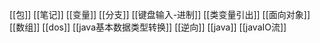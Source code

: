 
[[包]]
[[笔记]]
[[变量]]
[[分支]]
[[键盘输入-进制]]
[[类变量引出]]
[[面向对象]]
[[数组]]
[[dos]]
[[java基本数据类型转换]]
[[逆向]]
[[java]]
[[javaIO流]]


